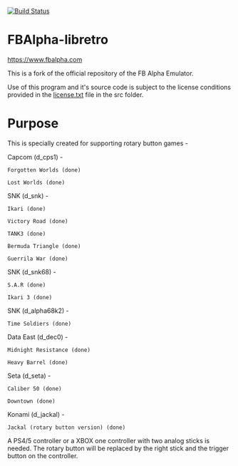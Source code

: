 [![Build Status](https://travis-ci.org/libretro/fbalpha.svg?branch=master)](https://travis-ci.org/libretro/fbalpha)

# FBAlpha-libretro
https://www.fbalpha.com

This is a fork of the official repository of the FB Alpha Emulator.

Use of this program and it's source code is subject to the license conditions provided in the [license.txt](src/license.txt) file in the src folder.

# Purpose
This is specially created for supporting rotary button games -

Capcom (d_cps1) -

	Forgotten Worlds (done)

	Lost Worlds (done)


SNK (d_snk) -

	Ikari (done)

	Victory Road (done)

	TANK3 (done)

	Bermuda Triangle (done)

	Guerrila War (done)


SNK (d_snk68) -

	S.A.R (done)

	Ikari 3 (done)


SNK (d_alpha68k2) -

	Time Soldiers (done)


Data East (d_dec0) -

	Midnight Resistance (done)

	Heavy Barrel (done)


Seta (d_seta) -

	Caliber 50 (done)

	Downtown (done)


Konami (d_jackal) -

	Jackal (rotary button version) (done)


A PS4/5 controller or a XBOX one controller with two analog sticks is needed. The rotary button will be replaced by the right stick and the trigger button on the controller.

